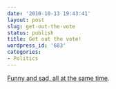 ```yaml
---
date: '2010-10-13 19:43:41'
layout: post
slug: get-out-the-vote
status: publish
title: Get out the vote!
wordpress_id: '683'
categories:
- Politics
---
```


[Funny and sad, all at the same time](http://www.youtube.com/watch?v=3DRkUU-qhjk).
